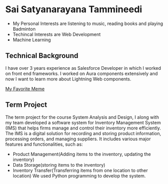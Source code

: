 # Sai Satyanarayana Tammineedi

  - My Personal Interests are listening to music, reading  books and 
playing Badminton
  - Techincal Interests are Web Development
  - Machine Learning
    
## Technical Background
I have over 3 years experience as Salesforce Developer in which I worked 
on front end frameworks. I worked on Aura components extensively and now I 
want to learn more about Lightning Web components.

[My Favorite 
Meme](https://i.pinimg.com/736x/4a/17/de/4a17de2149fefbb2146110c3d3a41db0.jpg)

## Term Project
The term project for the course System Analysis and Design, I along with my team developed a software system for Inventory Management System (IMS) that helps firms manage and control their inventory more efficiently. The IMS is a digital solution for recording and storing product information, processing orders, and managing suppliers. It includes various major features and functionalities, such as:
- Product Management(Adding items to the inventory, updating the inventory)
- Data Storage(storing items to the inventory)
- Inventory Transfer(Transferring items from one location to other location)
We used Python programming to develop the system.
